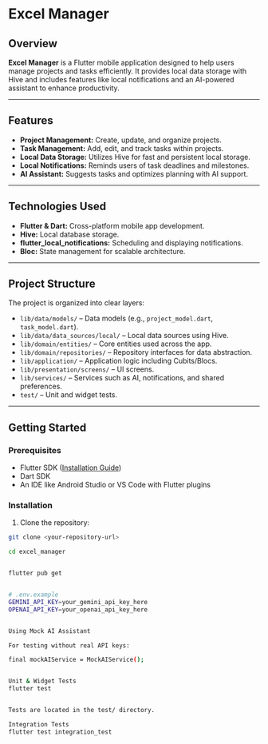 # Excel Manager

## Overview

**Excel Manager** is a Flutter mobile application designed to help users manage projects and tasks efficiently. It provides local data storage with Hive and includes features like local notifications and an AI-powered assistant to enhance productivity.

---

## Features

- **Project Management:** Create, update, and organize projects.
- **Task Management:** Add, edit, and track tasks within projects.
- **Local Data Storage:** Utilizes Hive for fast and persistent local storage.
- **Local Notifications:** Reminds users of task deadlines and milestones.
- **AI Assistant:** Suggests tasks and optimizes planning with AI support.

---

## Technologies Used

- **Flutter & Dart:** Cross-platform mobile app development.
- **Hive:** Local database storage.
- **flutter_local_notifications:** Scheduling and displaying notifications.
- **Bloc:** State management for scalable architecture.

---

## Project Structure

The project is organized into clear layers:

- `lib/data/models/` – Data models (e.g., `project_model.dart`, `task_model.dart`).
- `lib/data/data_sources/local/` – Local data sources using Hive.
- `lib/domain/entities/` – Core entities used across the app.
- `lib/domain/repositories/` – Repository interfaces for data abstraction.
- `lib/application/` – Application logic including Cubits/Blocs.
- `lib/presentation/screens/` – UI screens.
- `lib/services/` – Services such as AI, notifications, and shared preferences.
- `test/` – Unit and widget tests.

---

## Getting Started

### Prerequisites

- Flutter SDK ([Installation Guide](https://flutter.dev/docs/get-started/install))
- Dart SDK
- An IDE like Android Studio or VS Code with Flutter plugins

### Installation

1. Clone the repository:

```bash
git clone <your-repository-url>

cd excel_manager


flutter pub get


# .env.example
GEMINI_API_KEY=your_gemini_api_key_here
OPENAI_API_KEY=your_openai_api_key_here


Using Mock AI Assistant

For testing without real API keys:

final mockAIService = MockAIService();


Unit & Widget Tests
flutter test


Tests are located in the test/ directory.

Integration Tests
flutter test integration_test
